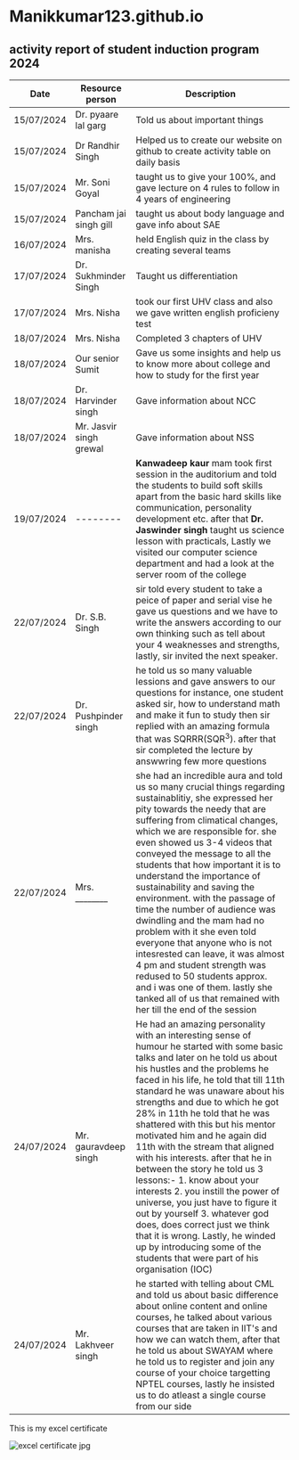 # Manikkumar123.github.io
## activity report of student induction program 2024

| Date | Resource person | Description |
| ----------- | ----------- | ----------- |
| 15/07/2024 | Dr. pyaare lal garg | Told us about important things |
| 15/07/2024 | Dr Randhir Singh | Helped us to create our website on github to create activity table on daily basis |
| 15/07/2024 | Mr. Soni Goyal | taught us to give your 100%, and gave lecture on 4 rules to follow in 4 years of engineering |
| 15/07/2024 | Pancham jai singh gill | taught us about body language and gave info about SAE |
| 16/07/2024 | Mrs. manisha | held English quiz in the class by creating several teams |
| 17/07/2024 | Dr. Sukhminder Singh | Taught us differentiation |
| 17/07/2024 | Mrs. Nisha | took our first UHV class and also we gave written english proficieny test |
| 18/07/2024 | Mrs. Nisha | Completed 3 chapters of UHV |
| 18/07/2024 | Our senior Sumit | Gave us some insights and help us to know more about college and how to study for the first year |
| 18/07/2024 | Dr. Harvinder singh | Gave information about NCC |
| 18/07/2024 | Mr. Jasvir singh grewal | Gave information about NSS |
| 19/07/2024 | -------- | **Kanwadeep kaur** mam took first session in the auditorium and told the students to build soft skills apart from the basic hard skills like communication, personality development etc. after that **Dr. Jaswinder singh** taught us science lesson with practicals, Lastly we visited our computer science department and had a look at the server room of the college |
| 22/07/2024 | Dr. S.B. Singh | sir told every student to take a peice of paper and serial vise he gave us questions and we have to write the answers according to our own thinking such as tell about your 4 weaknesses and strengths, lastly, sir invited the next speaker. |
| 22/07/2024 | Dr. Pushpinder singh | he told us so many valuable lessions and gave answers to our questions for instance, one student asked sir, how to understand math and make it fun to study then sir replied with an amazing formula that was SQRRR(SQR<sup>3</sup>). after that sir completed the lecture by answwring few more questions|
| 22/07/2024 | Mrs. ________ | she had an incredible aura and told us so many crucial things regarding sustainablitiy, she expressed her pity towards the needy that are suffering from climatical changes, which we are responsible for. she even showed us 3-4 videos that conveyed the message to all the students that how important it is to understand the importance of sustainability and saving the environment. with the passage of time the number of audience was dwindling and the mam had no problem with it she even told everyone that anyone who is not intesrested can leave, it was almost 4 pm and student strength was redused to 50 students approx. and i was one of them. lastly she tanked all of us that remained with her till the end of the session |
| 24/07/2024 | Mr. gauravdeep singh  | He had an amazing personality with an interesting sense of humour he started with some basic talks and later on he told us about his hustles and the problems he faced in his life, he told that till 11th standard he was unaware about his strengths and due to which he got 28% in 11th he told that he was shattered with this but his mentor motivated him and he again did 11th with the stream  that aligned with his interests. after that he in between the story he told us 3 lessons:- 1. know about your interests 2. you instill the power of universe, you just have to figure it out by yourself 3. whatever god does, does correct just we think that it is wrong. Lastly, he winded up by introducing some of the students that were part of his organisation (IOC) |
| 24/07/2024 | Mr. Lakhveer singh | he started with telling about CML and told us about basic difference about online content and online courses, he talked about various courses that are taken in IIT's and how we can watch them, after that he told us about SWAYAM where he told us to register and join any course of your choice targetting NPTEL courses, lastly he insisted us to do atleast a single course from our side |

This is my excel certificate

![excel certificate jpg](https://github.com/user-attachments/assets/baf14856-7f13-4194-8bce-bba4459c59c2)
